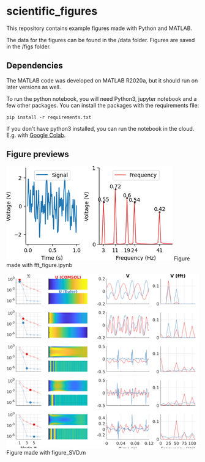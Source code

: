 # scientific_figures

This repository contains example figures made with Python and MATLAB. 

The data for the figures can be found in the /data folder. Figures are saved in the /figs folder. 


## Dependencies
The MATLAB code was developed on MATLAB R2020a, but it should run on later versions as well. 

To run the python notebook, you will need Python3, jupyter notebook and a few other packages. You can install the packages with the requirements file: 

    pip install -r requirements.txt 

If you don't have python3 installed, you can run the notebook in the cloud. E.g. with <a href="https://colab.research.google.com/">Google Colab</a>. 

 
## Figure previews

![](figs/figure_fft.png)
Figure made with fft_figure.ipynb


![](figs/figure_SVD.png)
Figure made with figure_SVD.m